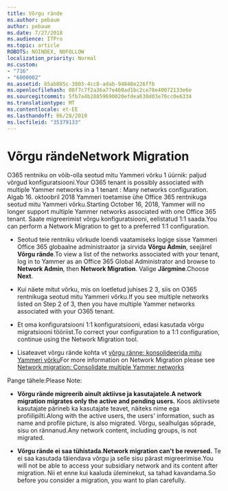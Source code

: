 ```yaml
---
title: Võrgu rände
ms.author: pebaum
author: pebaum
ms.date: 7/27/2018
ms.audience: ITPro
ms.topic: article
ROBOTS: NOINDEX, NOFOLLOW
localization_priority: Normal
ms.custom:
- "716"
- "6000002"
ms.assetid: b5ab885c-3803-4cc8-adab-94848e226ffb
ms.openlocfilehash: 08f7c7f2a36a77e460ad1bc2ce78e40072133e6e
ms.sourcegitcommit: 5fb7a4b28859690020efdea630d03e70cc0e6334
ms.translationtype: MT
ms.contentlocale: et-EE
ms.lasthandoff: 06/28/2019
ms.locfileid: "35379133"
---
```

# <a name="network-migration"></a><span data-ttu-id="6d2fa-102">Võrgu rände</span><span class="sxs-lookup"><span data-stu-id="6d2fa-102">Network Migration</span></span>

<span data-ttu-id="6d2fa-103">O365 rentniku on võib-olla seotud mitu Yammeri võrku 1 üürnik: paljud võrgud konfiguratsiooni.</span><span class="sxs-lookup"><span data-stu-id="6d2fa-103">Your O365 tenant is possibly associated with multiple Yammer networks in a 1 tenant : Many networks configuration.</span></span> <span data-ttu-id="6d2fa-104">Algab 16. oktoobril 2018 Yammeri toetamise ühe Office 365 rentnikuga seotud mitu Yammeri võrku.</span><span class="sxs-lookup"><span data-stu-id="6d2fa-104">Starting October 16, 2018, Yammer will no longer support multiple Yammer networks associated with one Office 365 tenant.</span></span> <span data-ttu-id="6d2fa-105">Saate migreerimist võrgu konfiguratsiooni, eelistatud 1:1 saada.</span><span class="sxs-lookup"><span data-stu-id="6d2fa-105">You can perform a Network Migration to get to a preferred 1:1 configuration.</span></span>
  
- <span data-ttu-id="6d2fa-106">Seotud teie rentniku võrkude loendi vaatamiseks logige sisse Yammeri Office 365 globaalne administraator ja sirvida **Võrgu Admin**, seejärel **Võrgu rände**.</span><span class="sxs-lookup"><span data-stu-id="6d2fa-106">To view a list of the networks associated with your tenant, log in to Yammer as an Office 365 Global Administrator and browse to **Network Admin**, then **Network Migration**.</span></span> <span data-ttu-id="6d2fa-107">Valige **Järgmine**.</span><span class="sxs-lookup"><span data-stu-id="6d2fa-107">Choose **Next**.</span></span>

- <span data-ttu-id="6d2fa-108">Kui näete mitut võrku, mis on loetletud juhises 2 3, siis on O365 rentnikuga seotud mitu Yammeri võrku.</span><span class="sxs-lookup"><span data-stu-id="6d2fa-108">If you see multiple networks listed on Step 2 of 3, then you have multiple Yammer networks associated with your O365 tenant.</span></span>

- <span data-ttu-id="6d2fa-109">Et oma konfiguratsiooni 1:1 konfiguratsiooni, edasi kasutada võrgu migratsiooni tööriist.</span><span class="sxs-lookup"><span data-stu-id="6d2fa-109">To correct your configuration to a 1:1 configuration, continue using the Network Migration tool.</span></span>

- <span data-ttu-id="6d2fa-110">Lisateavet võrgu rände kohta vt [võrgu ränne: konsolideerida mitu Yammeri võrku](https://support.office.com/article/a22c1b20-9231-4ce2-a916-392b1056d002)</span><span class="sxs-lookup"><span data-stu-id="6d2fa-110">For more information on Network Migration please see [Network migration: Consolidate multiple Yammer networks](https://support.office.com/article/a22c1b20-9231-4ce2-a916-392b1056d002)</span></span>

<span data-ttu-id="6d2fa-111">Pange tähele:</span><span class="sxs-lookup"><span data-stu-id="6d2fa-111">Please Note:</span></span>
  
- <span data-ttu-id="6d2fa-112">**Võrgu rände migreerib ainult aktiivse ja kasutajatele.**</span><span class="sxs-lookup"><span data-stu-id="6d2fa-112">**A network migration migrates only the active and pending users.**</span></span> <span data-ttu-id="6d2fa-113">Koos aktiivsete kasutajate pärineb ka kasutajate teavet, näiteks nime ega profiilipilti.</span><span class="sxs-lookup"><span data-stu-id="6d2fa-113">Along with the active users, the users' information, such as name and profile picture, is also migrated.</span></span> <span data-ttu-id="6d2fa-114">Võrgu, sealhulgas sõprade, sisu on rännanud.</span><span class="sxs-lookup"><span data-stu-id="6d2fa-114">Any network content, including groups, is not migrated.</span></span>

- <span data-ttu-id="6d2fa-115">**Võrgu rände ei saa tühistada.**</span><span class="sxs-lookup"><span data-stu-id="6d2fa-115">**Network migration can't be reversed.**</span></span> <span data-ttu-id="6d2fa-116">Te ei saa kasutada täiendava võrgu ja selle sisu pärast migreerimise.</span><span class="sxs-lookup"><span data-stu-id="6d2fa-116">You will not be able to access your subsidiary network and its content after migration.</span></span> <span data-ttu-id="6d2fa-117">Nii et enne kui kaaluda üleminekut, sa tahad kavandama.</span><span class="sxs-lookup"><span data-stu-id="6d2fa-117">So before you consider a migration, you want to plan carefully.</span></span>
